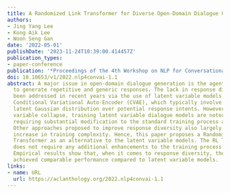 ```yaml
---
title: A Randomized Link Transformer for Diverse Open-Domain Dialogue Generation
authors:
- Jing Yang Lee
- Kong Aik Lee
- Woon Seng Gan
date: '2022-05-01'
publishDate: '2023-11-24T10:39:00.414457Z'
publication_types:
- paper-conference
publication: '*Proceedings of the 4th Workshop on NLP for Conversational AI*'
doi: 10.18653/v1/2022.nlp4convai-1.1
abstract: A major issue in open-domain dialogue generation is the agent's tendency
  to generate repetitive and generic responses. The lack in response diversity has
  been addressed in recent years via the use of latent variable models, such as the
  Conditional Variational Auto-Encoder (CVAE), which typically involve learning a
  latent Gaussian distribution over potential response intents. However, due to latent
  variable collapse, training latent variable dialogue models are notoriously complex,
  requiring substantial modification to the standard training process and loss function.
  Other approaches proposed to improve response diversity also largely entail a significant
  increase in training complexity. Hence, this paper proposes a Randomized Link (RL)
  Transformer as an alternative to the latent variable models. The RL Transformer
  does not require any additional enhancements to the training process or loss function.
  Empirical results show that, when it comes to response diversity, the RL Transformer
  achieved comparable performance compared to latent variable models.
links:
- name: URL
  url: https://aclanthology.org/2022.nlp4convai-1.1
---
```

